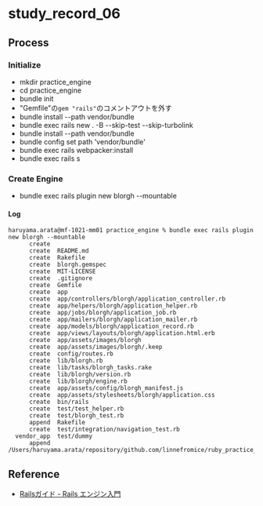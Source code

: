 # study_record_06

## Process

### Initialize

- mkdir practice_engine
- cd practice_engine
- bundle init
- "Gemfile"の`gem "rails"`のコメントアウトを外す
- bundle install --path vendor/bundle
- bundle exec rails new . -B --skip-test --skip-turbolink
- bundle install --path vendor/bundle
- bundle config set path 'vendor/bundle'
- bundle exec rails webpacker:install
- bundle exec rails s

### Create Engine

- bundle exec rails plugin new blorgh --mountable

#### Log

```text
haruyama.arata@mf-1021-mm01 practice_engine % bundle exec rails plugin new blorgh --mountable
      create  
      create  README.md
      create  Rakefile
      create  blorgh.gemspec
      create  MIT-LICENSE
      create  .gitignore
      create  Gemfile
      create  app
      create  app/controllers/blorgh/application_controller.rb
      create  app/helpers/blorgh/application_helper.rb
      create  app/jobs/blorgh/application_job.rb
      create  app/mailers/blorgh/application_mailer.rb
      create  app/models/blorgh/application_record.rb
      create  app/views/layouts/blorgh/application.html.erb
      create  app/assets/images/blorgh
      create  app/assets/images/blorgh/.keep
      create  config/routes.rb
      create  lib/blorgh.rb
      create  lib/tasks/blorgh_tasks.rake
      create  lib/blorgh/version.rb
      create  lib/blorgh/engine.rb
      create  app/assets/config/blorgh_manifest.js
      create  app/assets/stylesheets/blorgh/application.css
      create  bin/rails
      create  test/test_helper.rb
      create  test/blorgh_test.rb
      append  Rakefile
      create  test/integration/navigation_test.rb
  vendor_app  test/dummy
      append  /Users/haruyama.arata/repository/github.com/linnefromice/ruby_practice_basic/study_rails_06/practice_engine/Gemfile

```

## Reference

- [Railsガイド - Rails エンジン入門](https://railsguides.jp/engines.html)